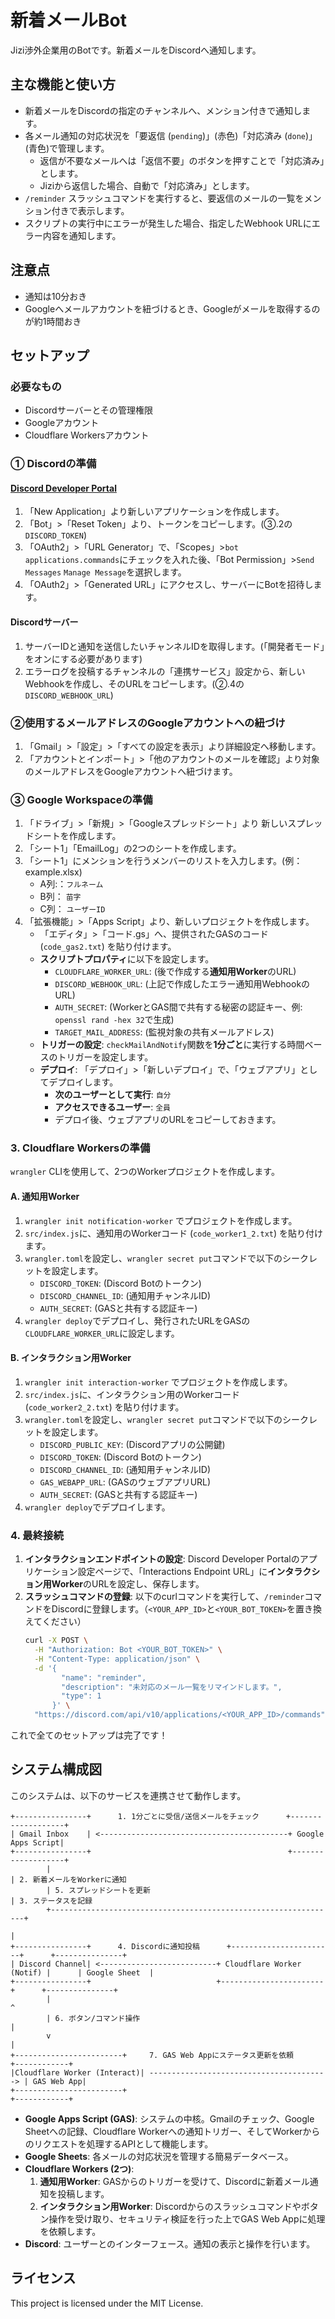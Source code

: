 # 新着メールBot

Jizi渉外企業用のBotです。新着メールをDiscordへ通知します。

## 主な機能と使い方

  - 新着メールをDiscordの指定のチャンネルへ、メンション付きで通知します。
  - 各メール通知の対応状況を「要返信 (`pending`)」(赤色)「対応済み (`done`)」(青色)で管理します。
    - 返信が不要なメールへは「返信不要」のボタンを押すことで「対応済み」とします。
    - Jiziから返信した場合、自動で「対応済み」とします。
  - `/reminder` スラッシュコマンドを実行すると、要返信のメールの一覧をメンション付きで表示します。
  - スクリプトの実行中にエラーが発生した場合、指定したWebhook URLにエラー内容を通知します。

## 注意点

  - 通知は10分おき
  - Googleへメールアカウントを紐づけるとき、Googleがメールを取得するのが約1時間おき

## セットアップ

### 必要なもの
  - Discordサーバーとその管理権限
  - Googleアカウント
  - Cloudflare Workersアカウント

### ① Discordの準備

#### [Discord Developer Portal](https://discord.com/developers/applications)
1. 「New Application」より新しいアプリケーションを作成します。
2. 「Bot」\>「Reset Token」より、トークンをコピーします。(③.2の`DISCORD_TOKEN`)
3. 「OAuth2」\>「URL Generator」で、「Scopes」\>`bot` `applications.commands`にチェックを入れた後、「Bot Permission」\>`Send Messages` `Manage Message`を選択します。
4. 「OAuth2」\>「Generated URL」にアクセスし、サーバーにBotを招待します。
#### Discordサーバー
1. サーバーIDと通知を送信したいチャンネルIDを取得します。(「開発者モード」をオンにする必要があります)
2. エラーログを投稿するチャンネルの「連携サービス」設定から、新しいWebhookを作成し、そのURLをコピーします。(②.4の`DISCORD_WEBHOOK_URL`)

### ②使用するメールアドレスのGoogleアカウントへの紐づけ

1. 「Gmail」\>「設定」\>「すべての設定を表示」より詳細設定へ移動します。
2. 「アカウントとインポート」\>「他のアカウントのメールを確認」より対象のメールアドレスをGoogleアカウントへ紐づけます。

### ③ Google Workspaceの準備

1. 「ドライブ」\>「新規」\>「Googleスプレッドシート」より 新しいスプレッドシートを作成します。
2. 「シート1」「EmailLog」の2つのシートを作成します。
3. 「シート1」にメンションを行うメンバーのリストを入力します。(例：example.xlsx)
      - A列:：`フルネーム`
      - B列： `苗字`
      - C列： `ユーザーID`
4.  「拡張機能」\>「Apps Script」より、新しいプロジェクトを作成します。
      - 「エディタ」\>「コード.gs」へ、提供されたGASのコード (`code_gas2.txt`) を貼り付けます。
      - **スクリプトプロパティ**に以下を設定します。
          - `CLOUDFLARE_WORKER_URL`: (後で作成する**通知用Worker**のURL)
          - `DISCORD_WEBHOOK_URL`: (上記で作成したエラー通知用WebhookのURL)
          - `AUTH_SECRET`: (WorkerとGAS間で共有する秘密の認証キー、例: `openssl rand -hex 32`で生成)
          - `TARGET_MAIL_ADDRESS`: (監視対象の共有メールアドレス)
      - **トリガーの設定**: `checkMailAndNotify`関数を**1分ごと**に実行する時間ベースのトリガーを設定します。
      - **デプロイ**: 「デプロイ」\>「新しいデプロイ」で、「ウェブアプリ」としてデプロイします。
          - **次のユーザーとして実行**: `自分`
          - **アクセスできるユーザー**: `全員`
          - デプロイ後、ウェブアプリのURLをコピーしておきます。

### 3\. Cloudflare Workersの準備

`wrangler` CLIを使用して、2つのWorkerプロジェクトを作成します。

#### A. 通知用Worker

1.  `wrangler init notification-worker` でプロジェクトを作成します。
2.  `src/index.js`に、通知用のWorkerコード (`code_worker1_2.txt`) を貼り付けます。
3.  `wrangler.toml`を設定し、`wrangler secret put`コマンドで以下のシークレットを設定します。
      - `DISCORD_TOKEN`: (Discord Botのトークン)
      - `DISCORD_CHANNEL_ID`: (通知用チャンネルID)
      - `AUTH_SECRET`: (GASと共有する認証キー)
4.  `wrangler deploy`でデプロイし、発行されたURLをGASの`CLOUDFLARE_WORKER_URL`に設定します。

#### B. インタラクション用Worker

1.  `wrangler init interaction-worker` でプロジェクトを作成します。
2.  `src/index.js`に、インタラクション用のWorkerコード (`code_worker2_2.txt`) を貼り付けます。
3.  `wrangler.toml`を設定し、`wrangler secret put`コマンドで以下のシークレットを設定します。
      - `DISCORD_PUBLIC_KEY`: (Discordアプリの公開鍵)
      - `DISCORD_TOKEN`: (Discord Botのトークン)
      - `DISCORD_CHANNEL_ID`: (通知用チャンネルID)
      - `GAS_WEBAPP_URL`: (GASのウェブアプリURL)
      - `AUTH_SECRET`: (GASと共有する認証キー)
4.  `wrangler deploy`でデプロイします。

### 4\. 最終接続

1.  **インタラクションエンドポイントの設定**: Discord Developer Portalのアプリケーション設定ページで、「Interactions Endpoint URL」に**インタラクション用Worker**のURLを設定し、保存します。
2.  **スラッシュコマンドの登録**: 以下のcurlコマンドを実行して、`/reminder`コマンドをDiscordに登録します。（`<YOUR_APP_ID>`と`<YOUR_BOT_TOKEN>`を置き換えてください）
    ```bash
    curl -X POST \
      -H "Authorization: Bot <YOUR_BOT_TOKEN>" \
      -H "Content-Type: application/json" \
      -d '{
            "name": "reminder",
            "description": "未対応のメール一覧をリマインドします。",
            "type": 1
          }' \
      "https://discord.com/api/v10/applications/<YOUR_APP_ID>/commands"
    ```

これで全てのセットアップは完了です！

## システム構成図

このシステムは、以下のサービスを連携させて動作します。

```
+----------------+      1. 1分ごとに受信/送信メールをチェック      +-------------------+
| Gmail Inbox    | <------------------------------------------+ Google Apps Script|
+----------------+                                            +-------------------+
        |                                                                | 2. 新着メールをWorkerに通知
        | 5. スプレッドシートを更新                                        | 3. ステータスを記録
        +----------------------------------------------------------------+
                                                                         |
+----------------+      4. Discordに通知投稿      +-----------------------+      +---------------+
| Discord Channel| <--------------------------+ Cloudflare Worker (Notif) |      | Google Sheet  |
+----------------+                            +-----------------------+      +---------------+
        |                                                                        ^
        | 6. ボタン/コマンド操作                                                 |
        v                                                                        |
+------------------------+     7. GAS Web Appにステータス更新を依頼      +------------+
|Cloudflare Worker (Interact)| ----------------------------------------> | GAS Web App|
+------------------------+                                             +------------+

```

  - **Google Apps Script (GAS)**: システムの中核。Gmailのチェック、Google Sheetへの記録、Cloudflare Workerへの通知トリガー、そしてWorkerからのリクエストを処理するAPIとして機能します。
  - **Google Sheets**: 各メールの対応状況を管理する簡易データベース。
  - **Cloudflare Workers (2つ)**:
    1.  **通知用Worker**: GASからのトリガーを受けて、Discordに新着メール通知を投稿します。
    2.  **インタラクション用Worker**: Discordからのスラッシュコマンドやボタン操作を受け取り、セキュリティ検証を行った上でGAS Web Appに処理を依頼します。
  - **Discord**: ユーザーとのインターフェース。通知の表示と操作を行います。

## ライセンス

This project is licensed under the MIT License.
